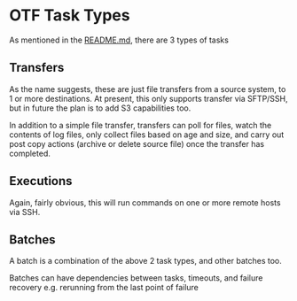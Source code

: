 # OTF Task Types

As mentioned in the [README.md](../README.md), there are 3 types of tasks

## **Transfers**
As the name suggests, these are just file transfers from a source system, to 1 or more destinations.
At present, this only supports transfer via SFTP/SSH, but in future the plan is to add S3 capabilities too.

In addition to a simple file transfer, transfers can poll for files, watch the contents of log files, only collect files based on age and size, and carry out post copy actions (archive or delete source file) once the transfer has completed.

## **Executions**
Again, fairly obvious, this will run commands on one or more remote hosts via SSH.

## **Batches**
A batch is a combination of the above 2 task types, and other batches too.

Batches can have dependencies between tasks, timeouts, and failure recovery e.g. rerunning from the last point of failure